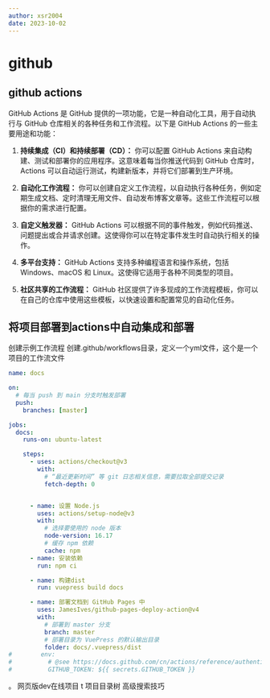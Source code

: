 ```yaml
---
author: xsr2004
date: 2023-10-02
---
```


# github

## github actions


GitHub Actions 是 GitHub 提供的一项功能，它是一种自动化工具，用于自动执行与 GitHub 仓库相关的各种任务和工作流程。以下是 GitHub Actions 的一些主要用途和功能：

1. **持续集成（CI）和持续部署（CD）：** 你可以配置 GitHub Actions 来自动构建、测试和部署你的应用程序。这意味着每当你推送代码到 GitHub 仓库时，Actions 可以自动运行测试，构建新版本，并将它们部署到生产环境。

2. **自动化工作流程：** 你可以创建自定义工作流程，以自动执行各种任务，例如定期生成文档、定时清理无用文件、自动发布博客文章等。这些工作流程可以根据你的需求进行配置。

3. **自定义触发器：** GitHub Actions 可以根据不同的事件触发，例如代码推送、问题提出或合并请求创建。这使得你可以在特定事件发生时自动执行相关的操作。

4. **多平台支持：** GitHub Actions 支持多种编程语言和操作系统，包括 Windows、macOS 和 Linux。这使得它适用于各种不同类型的项目。

5. **社区共享的工作流程：** GitHub 社区提供了许多现成的工作流程模板，你可以在自己的仓库中使用这些模板，以快速设置和配置常见的自动化任务。

## 将项目部署到actions中自动集成和部署
创建示例工作流程
创建.github/workflows目录，定义一个yml文件，这个是一个项目的工作流文件

```yaml
name: docs

on:
  # 每当 push 到 main 分支时触发部署
  push:
    branches: [master]

jobs:
  docs:
    runs-on: ubuntu-latest

    steps:
      - uses: actions/checkout@v3
        with:
          # “最近更新时间” 等 git 日志相关信息，需要拉取全部提交记录
          fetch-depth: 0


      - name: 设置 Node.js
        uses: actions/setup-node@v3
        with:
          # 选择要使用的 node 版本
          node-version: 16.17
          # 缓存 npm 依赖
          cache: npm
      - name: 安装依赖
        run: npm ci

      - name: 构建dist
        run: vuepress build docs

      - name: 部署文档到 GitHub Pages 中
        uses: JamesIves/github-pages-deploy-action@v4
        with:
          # 部署到 master 分支
          branch: master
          # 部署目录为 VuePress 的默认输出目录
          folder: docs/.vuepress/dist
#        env:
#          # @see https://docs.github.com/cn/actions/reference/authentication-in-a-workflow#about-the-github_token-secret
#          GITHUB_TOKEN: ${{ secrets.GITHUB_TOKEN }}
```











。 网页版dev在线项目
t  项目目录树
高级搜索技巧 